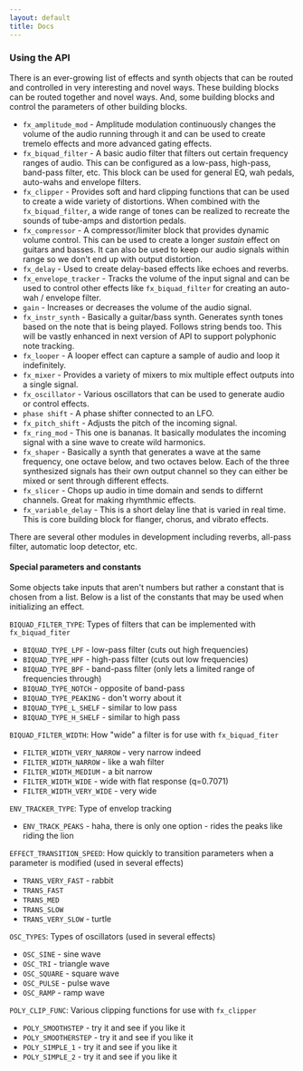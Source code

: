 ```yaml
---
layout: default
title: Docs
---
```


### Using the API

There is an ever-growing list of effects and synth objects that can be routed and controlled in very interesting and novel ways.  These building blocks can be routed together and novel ways.  And, some building blocks and control the parameters of other building blocks.

 * `fx_amplitude_mod` - Amplitude modulation continuously changes the volume of the audio running through it and can be used to create tremelo effects and more advanced gating effects.
 * `fx_biquad_filter` - A basic audio filter that filters out certain frequency ranges of audio.  This can be configured as a low-pass, high-pass, band-pass filter, etc.  This block can be  used for general EQ, wah pedals, auto-wahs and envelope filters.  
 * `fx_clipper` - Provides soft and hard clipping functions that can be used to create a wide variety of distortions.  When combined with the `fx_biquad_filter`, a wide range of tones can be realized to recreate the sounds of tube-amps and distortion pedals.
 * `fx_compressor` - A compressor/limiter block that provides dynamic volume control.  This can be used to create a longer *sustain* effect on guitars and basses.  It can also be used to keep our audio signals within range so we don't end up with output distortion.
 * `fx_delay` - Used to create delay-based effects like echoes and reverbs.
 * `fx_envelope_tracker` - Tracks the volume of the input signal and can be used to control other effects like `fx_biquad_filter` for creating an auto-wah / envelope filter.
 * `gain` - Increases or decreases the volume of the audio signal.
 * `fx_instr_synth` - Basically a guitar/bass synth.  Generates synth tones based on the note that is being played.  Follows string bends too.  This will be vastly enhanced in next version of API to support polyphonic note tracking.
 * `fx_looper` - A looper effect can capture a sample of audio and loop it indefinitely.  
 * `fx_mixer` - Provides a variety of mixers to mix multiple effect outputs into a single signal.
 * `fx_oscillator` - Various oscillators that can be used to generate audio or control effects.
 * `phase shift` - A phase shifter connected to an LFO.
 * `fx_pitch_shift` - Adjusts the pitch of the incoming signal.
 * `fx_ring_mod` - This one is bananas.  It basically modulates the incoming signal with a sine wave to create wild harmonics.
 * `fx_shaper` - Basically a synth that generates a wave at the same frequency, one octave below, and two octaves below.  Each of the three synthesized signals has their own output channel so they can either be mixed or sent through different effects.
 * `fx_slicer` - Chops up audio in time domain and sends to differnt channels.  Great for making rhymthmic effects.
 * `fx_variable_delay` - This is a short delay line that is varied in real time.  This is core building block for flanger, chorus, and vibrato effects.

 There are several other modules in development including reverbs, all-pass filter, automatic loop detector, etc.

#### Special parameters and constants

Some objects take inputs that aren't numbers but rather a constant that is chosen from a list.  Below is a list of the constants that may be used when initializing an effect.

`BIQUAD_FILTER_TYPE`: Types of filters that can be implemented with `fx_biquad_fiter`
 * `BIQUAD_TYPE_LPF` - low-pass filter (cuts out high frequencies)
 * `BIQUAD_TYPE_HPF` - high-pass filter (cuts out low frequencies)
 * `BIQUAD_TYPE_BPF` - band-pass filter (only lets a limited range of frequencies through)
 * `BIQUAD_TYPE_NOTCH` - opposite of band-pass
 * `BIQUAD_TYPE_PEAKING` - don't worry about it
 * `BIQUAD_TYPE_L_SHELF` - similar to low pass
 * `BIQUAD_TYPE_H_SHELF` - similar to high pass

`BIQUAD_FILTER_WIDTH`: How "wide" a filter is for use with `fx_biquad_fiter`
 * `FILTER_WIDTH_VERY_NARROW` - very narrow indeed
 * `FILTER_WIDTH_NARROW` - like a wah filter
 * `FILTER_WIDTH_MEDIUM` - a bit narrow
 * `FILTER_WIDTH_WIDE` - wide with flat response (q=0.7071)
 * `FILTER_WIDTH_VERY_WIDE` - very wide

`ENV_TRACKER_TYPE`: Type of envelop tracking
 * `ENV_TRACK_PEAKS` - haha, there is only one option - rides the peaks like riding the lion

`EFFECT_TRANSITION_SPEED`: How quickly to transition parameters when a parameter is modified (used in several effects)
 * `TRANS_VERY_FAST` - rabbit
 * `TRANS_FAST`
 * `TRANS_MED`
 * `TRANS_SLOW`
 * `TRANS_VERY_SLOW` - turtle

`OSC_TYPES`: Types of oscillators (used in several effects)
  * `OSC_SINE` - sine wave
  * `OSC_TRI` - triangle wave
  * `OSC_SQUARE` - square wave
  * `OSC_PULSE` - pulse wave
  * `OSC_RAMP` - ramp wave

`POLY_CLIP_FUNC`: Various clipping functions for use with `fx_clipper`
  * `POLY_SMOOTHSTEP` - try it and see if you like it
  * `POLY_SMOOTHERSTEP` - try it and see if you like it
  * `POLY_SIMPLE_1` - try it and see if you like it
  * `POLY_SIMPLE_2` - try it and see if you like it
